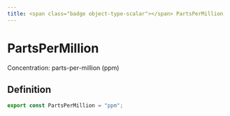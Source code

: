 ```yaml
---
title: <span class="badge object-type-scalar"></span> PartsPerMillion
---
```

# <span class="badge object-type-scalar"></span> PartsPerMillion

Concentration: parts-per-million (ppm)

## Definition

```typescript
export const PartsPerMillion = "ppm";

```
